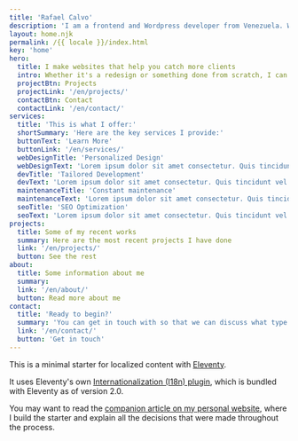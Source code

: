 ```yaml
---
title: 'Rafael Calvo'
description: 'I am a frontend and Wordpress developer from Venezuela. With 5 years of experience, I have done projects for small companies and foundations.'
layout: home.njk
permalink: /{{ locale }}/index.html
key: 'home'
hero:
  title: I make websites that help you catch more clients
  intro: Whether it's a redesign or something done from scratch, I can help you improve your web presence.
  projectBtn: Projects
  projectLink: '/en/projects/'
  contactBtn: Contact
  contactLink: '/en/contact/'
services:
  title: 'This is what I offer:'
  shortSummary: 'Here are the key services I provide:'
  buttonText: 'Learn More'
  buttonLink: '/en/services/'
  webDesignTitle: 'Personalized Design'
  webDesignText: 'Lorem ipsum dolor sit amet consectetur. Quis tincidunt vel vulputate.'
  devTitle: 'Tailored Development'
  devText: 'Lorem ipsum dolor sit amet consectetur. Quis tincidunt vel vulputate.'
  maintenanceTitle: 'Constant maintenance'
  maintenanceText: 'Lorem ipsum dolor sit amet consectetur. Quis tincidunt vel vulputate.'
  seoTitle: 'SEO Optimization'
  seoText: 'Lorem ipsum dolor sit amet consectetur. Quis tincidunt vel vulputate.'
projects:
  title: Some of my recent works
  summary: Here are the most recent projects I have done
  link: '/en/projects/'
  button: See the rest
about:
  title: Some information about me
  summary: 
  link: '/en/about/'
  button: Read more about me
contact:
  title: 'Ready to begin?'
  summary: 'You can get in touch with so that we can discuss what type of project you want and how it can be made.'
  link: '/en/contact/'
  button: 'Get in touch'
---
```


This is a minimal starter for localized content with [Eleventy](https://www.11ty.dev/).

It uses Eleventy's own [Internationalization (I18n) plugin](https://www.11ty.dev/docs/plugins/i18n/), which is bundled with Eleventy as of version 2.0.

You may want to read the [companion article on my personal website](https://www.lenesaile.com/en/blog/internationalization-with-eleventy-20-and-netlify/), where I build the starter and explain all the decisions that were made throughout the process.
